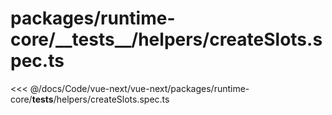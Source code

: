 # packages/runtime-core/\_\_tests\_\_/helpers/createSlots.spec.ts

<<< @/docs/Code/vue-next/vue-next/packages/runtime-core/__tests__/helpers/createSlots.spec.ts
